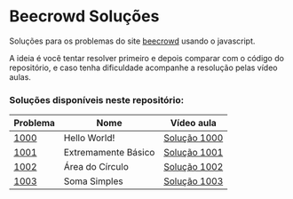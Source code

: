 # Beecrowd Soluções

Soluções para os problemas do site [beecrowd](https://www.beecrowd.com.br/) usando o javascript.

A ideia é você tentar resolver primeiro e depois comparar com o código do repositório, e caso tenha dificuldade acompanhe a resolução pelas vídeo aulas.


### Soluções disponíveis neste repositório:

| Problema  |  Nome  |  Vídeo aula |
| --------- | ------ | --------- |
|  [1000](./problems/1000.js) | Hello World! | [Solução 1000](https://youtu.be/3Sb4VPk4JEI) |
|  [1001](./problems/1001.js) | Extremamente Básico | [Solução 1001](https://youtu.be/6TZlhELLxvo) |
|  [1002](./problems/1002.js) | Área do Círculo | [Solução 1002](https://youtu.be/wH-P7zdNoBQ) |
|  [1003](./problems/1003.js) | Soma Simples | [Solução 1003](https://youtu.be/_5DVSS8WEkg) |